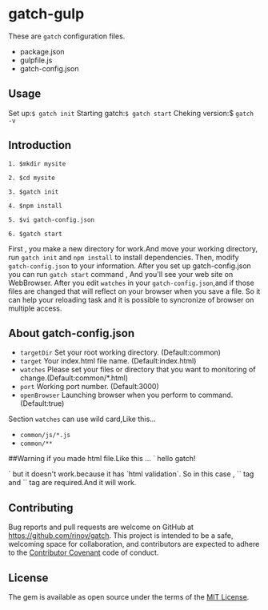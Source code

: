 # gatch-gulp
These are `gatch` configuration files.
- package.json
- gulpfile.js
- gatch-config.json

## Usage
  Set up:`$ gatch init`
  Starting gatch:`$ gatch start`
  Cheking version:$ `gatch -v`

## Introduction

`1. $mkdir mysite`

`2. $cd mysite`

`3. $gatch init`

`4. $npm install`

`5. $vi gatch-config.json`

`6. $gatch start`

First , you make a new directory for work.And move your working directory, run `gatch init` and `npm install` to install dependencies. Then, modify `gatch-config.json` to your information. After you set up gatch-config.json you can run `gatch start` command , And you'll see your web site on WebBrowser. After you edit  `watches` in your `gatch-config.json`,and if those files are changed that will reflect on your browser when you save a  file. So it can help your reloading task and it is possible to syncronize of browser on multiple access.

## About gatch-config.json

- `targetDir` Set your root working directory. (Default:common)
- `target` Your index.html file name. (Default:index.html)
- `watches` Please set your  files or directory that you want to monitoring of change.(Default:common/*.html)
- `port` Working port number. (Default:3000)
- `openBrowser` Launching browser when you perform to command.(Default:true)

Section `watches` can use wild card,Like this...
- `common/js/*.js`
- `common/**`

##Warning
if you made html file.Like this ...
`<!DOCTYLE html>
hello gatch!
</html>`
but it doesn't work.because it has `html validation`.
So in this case , `<html>` tag and `<body>` tag are required.And it will work.

## Contributing

Bug reports and pull requests are welcome on GitHub at https://github.com/rinov/gatch. This project is intended to be a safe, welcoming space for collaboration, and contributors are expected to adhere to the [Contributor Covenant](http://contributor-covenant.org) code of conduct.

## License

The gem is available as open source under the terms of the [MIT License](http://opensource.org/licenses/MIT).

